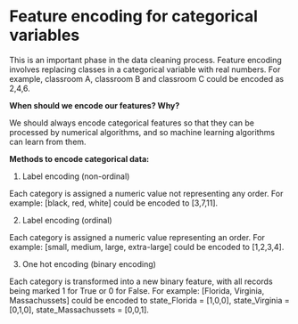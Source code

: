
# Feature encoding for categorical variables

This is an important phase in the data cleaning process. Feature encoding involves replacing classes in a categorical variable with real numbers. For example, classroom A, classroom B and classroom C could be encoded as 2,4,6.

**When should we encode our features? Why?**

We should always encode categorical features so that they can be processed by numerical algorithms, and so machine learning algorithms can learn from them.

**Methods to encode categorical data:**

1. Label encoding (non-ordinal)

Each category is assigned a numeric value not representing any order. For example: [black, red, white] could be encoded to [3,7,11].

2. Label encoding (ordinal)

Each category is assigned a numeric value representing an order. For example: [small, medium, large, extra-large] could be encoded to [1,2,3,4].

3. One hot encoding (binary encoding)

Each category is transformed into a new binary feature, with all records being marked 1 for True or 0 for False. For example: [Florida, Virginia, Massachussets] could be encoded to state_Florida = [1,0,0], state_Virginia = [0,1,0], state_Massachussets = [0,0,1].

